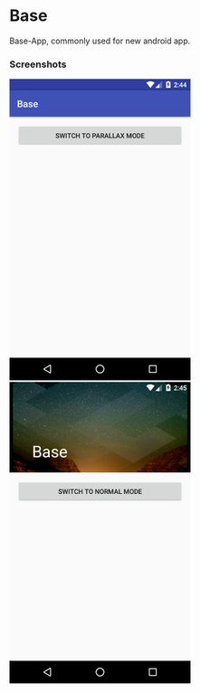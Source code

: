 # Base
Base-App, commonly used for new android app.

### Screenshots
<img src="./screens/normal.png" width="320px" height="533px">

<img src="./screens/parallax.png" width="320px" height="533px">
